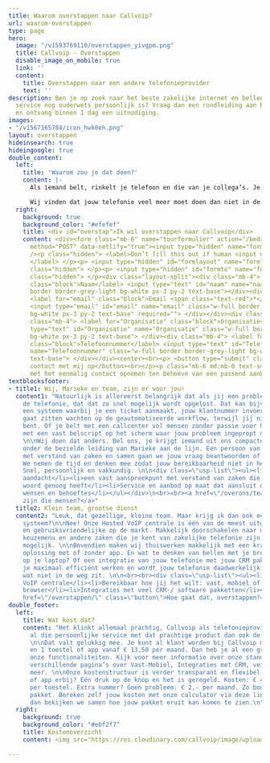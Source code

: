 ```yaml
---
title: Waarom overstappen naar Callvoip?
url: waarom-overstappen
type: page
hero:
  image: "/v1593769110/overstappen_yivgpm.png"
  title: Callvoip - Overstappen
  disable_image_on_mobile: true
  link: ''
  content:
    title: Overstappen naar een andere telefonieprovider
    text: ''
description: Ben je op zoek naar het beste zakelijke internet en bellen aanbod waar
  service nog ouderwets persoonlijk is? Vraag dan een rondleiding aan bij Callvoip
  en ontvang binnen 1 dag een uitnodiging.
images:
- "/v1567165784/icon_hwk0eh.png"
layout: overstappen
hideinsearch: true
hideingoogle: true
double_content:
  left:
    title: 'Waarom zou je dat doen?'
    content: |-
      Als iemand belt, rinkelt je telefoon en die van je collega’s. Je betaalt niet al te veel. Misschien heb je zelfs wel een keuzemenu en andere extra functionaliteiten. Als er iets niet werkt, bel je de helpdesk, geef je je klantnummer door en wordt je verzoek zo efficiënt mogelijk weggewerkt. Kortom: de telefonie zit je niet in de weg.

      Wij vinden dat jouw telefonie veel meer moet doen dan niet in de weg zitten. Een uitgekiend belplan, slimme integraties en alles wat erbij hoort, dragen bij aan de efficiëntie van jouw dagelijkse werk. Zo werkt jouw telefonie vóór jou. En mocht er onverhoopt iets anders moeten, dan staat ons persoonlijke team voor je klaar.
  right:
    background: true
    background_color: "#efefef"
    title: <div id="overstap">Ik wil overstappen naar Callvoip</div>
    content: <div><form class="mb-6" name="tourformulier" action="/bedank/tour/" accept-charset="UTF-8"
      method="POST" data-netlify="true"><input type="hidden" name="form-name" value="tourformulier"
      /><p class="hidden"> <label>Don’t fill this out if human <input name="bot-field">
      </label> </p><p> <input type="hidden" id="formlayout" name="formlayout" value="d-23f3cd981aa749f793cc16353039c3e3"
      class="hidden"> </p><p> <input type="hidden" id="formto" name="formto" value="offerte"
      class="hidden"> </p><div class="layout-split"><div class="mb-4"> <label for="bedrijfsnaam"
      class="block">Naam</label> <input type="text" id="naam" name="naam" class="w-full
      border border-grey-light bg-white px-3 py-2 text-base"></div><div class="mb-4">
      <label for="email" class="block">Email <span class="text-red">*</span></label>
      <input type="email" id="email" name="email" class="w-full border border-grey-light
      bg-white px-3 py-2 text-base" required=""> </div></div><div class="layout-split"><div
      class="mb-4"> <label for="Organisatie" class="block">Organisatie</label> <input
      type="text" id="Organisatie" name="Organisatie" class="w-full border border-grey-light
      bg-white px-3 py-2 text-base"> </div><div class="mb-4"> <label for="Telefoonnummer"
      class="block">Telefoonnummer</label> <input type="text" id="Telefoonnummer"
      name="Telefoonnummer" class="w-full border border-grey-light bg-white px-3 py-2
      text-base"> </div></div><center><br><p> <button type="submit" class="button">Neem
      contact met mij op</button><br></p><p class="mb-6 md:mb-0 text-sm">Je gaat akkoord
      met het eenmalig contact opnemen ten behoeve van een passend aanbod.</center></p></form></div></div>
textblocksfooter:
- title1: Wij, Marieke en team, zijn er voor jou!
  content1: "Natuurlijk is allereerst belangrijk dat als jij een probleem hebt met
    de telefonie, dat dat zo snel mogelijk wordt opgelost. Dat kan bijvoorbeeld door
    een systeem waarbij je een ticket aanmaakt, jouw klantnummer invoert en vervolgens
    gaat zitten wachten op de geautomatiseerde workflow, terwijl jij niet bereikbaar
    bent. Of je belt met een callcenter vol mensen zonder passie voor het onderwerp
    met een vast belscript op het scherm waar jouw probleem ingepropt moet worden.
    \n\nWij doen dat anders. Bel ons, je krijgt iemand uit ons compacte expertteam
    onder de bezielde leiding van Marieke aan de lijn. Een persoon van vlees en bloed
    met verstand van zaken en samen gaan we jouw vraag beantwoorden of probleem oplossen.
    We nemen de tijd en denken mee zodat jouw bereikbaarheid niet in het geding komt.
    Snel, persoonlijk en vakkundig. \n\n<div class=\"usp-list\"><ul><li>persoonlijke
    aandacht</li><li>een vast aanspreekpunt met verstand van zaken die aan een half
    woord genoeg heeft</li><li>Service en aanbod op maat dat aansluit op de specifieke
    wensen en behoeftes</li></ul></div>\n<br><br><a href=\"/overons/team/\" class=\"button\">Wie
    zijn die mensen?</a>"
  title2: Klein team, grootse dienst
  content2: "Leuk, dat gezellige, kleine team. Maar krijg ik dan ook een klein, beperkt
    systeem?\n\nNee! Onze Hosted VoIP centrale is één van de meest uitgebreide, flexibele
    en gebruiksvriendelijke op de markt. Makkelijk doorschakelen naar mobiel, wachtrij,
    keuzemenu en andere zaken die je kent van zakelijke telefonie zijn uiteraard allemaal
    mogelijk. \n\nBovendien maken wij thuiswerken makkelijk met een krachtige vast-mobiel
    oplossing met of zonder app. En wat te denken van bellen met je browser, gewoon
    op je laptop? Of een integratie van jouw telefonie met jouw CRM pakket? Zo kun
    je maximaal efficiënt werken en wordt jouw telefonie daadwerkelijk meer dan iets
    wat niet in de weg zit. \n\n<br><br><div class=\"usp-list\"><ul><li>Geavanceerde
    VoIP centrale</li><li>Bereikbaar hoe jij het wilt: vast, mobiel of zelfs via je
    browser</li><li>Integraties met veel CRM-/ software pakketten</li></ul></div><br><br><a
    href=\"/overstappen/\" class=\"button\">Hoe gaat dat, overstappen?</a>"
double_footer:
  left:
    title: Wat kost dat?
    content: "Het klinkt allemaal prachtig, Callvoip als telefonieprovider. Maar kost
      al die persoonlijke service met dat prachtige product dan ook de hoofdprijs?
      \n\nDat valt gelukkig mee. Je kunt al klant worden bij Callvoip met 1 nummer
      en 1 toestel of app vanaf € 13,50 per maand. Dan heb je al een groot deel van
      onze functionaliteiten. Kijk voor meer informatie over onze standaarden op de
      verschillende pagina’s over Vast-Mobiel, Integraties met CRM, veiligheid en
      meer. \n\nOnze kostenstructuur is verder transparant en flexibel. Een toestel
      of app erbij? Één druk op de knop en het is geregeld. Kosten: € 4,- per maand
      per toestel. Extra nummer? Geen probleem: € 2,- per maand. Zo bouw je jouw eigen
      pakket. Bereken zelf jouw kosten met onze calculator via deze link. Of bel ons,
      dan bekijken we samen hoe jouw pakket eruit kan komen te zien.\n"
  right:
    background: true
    background_color: "#ebf2f7"
    title: Kostenoverzicht
    content: <img src="https://res.cloudinary.com/callvoip/image/upload/v1572861318/voorbeeld_pl0ubu.png">

---
```

